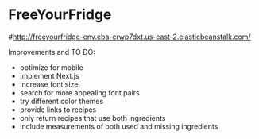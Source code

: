 # FreeYourFridge
#http://freeyourfridge-env.eba-crwp7dxt.us-east-2.elasticbeanstalk.com/

Improvements and TO DO:
- optimize for mobile
- implement Next.js
- increase font size
- search for more appealing font pairs
- try different color themes
- provide links to recipes
- only return recipes that use both ingredients
- include measurements of both used and missing ingredients

